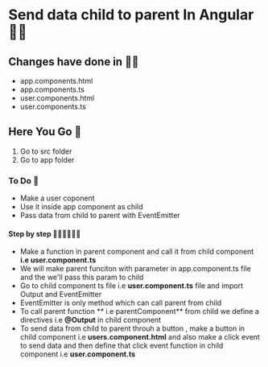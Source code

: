 # Send data  child  to parent In Angular 👋🏻

## Changes have done  in ✍🏿
* app.components.html
* app.components.ts
* user.components.html
* user.components.ts

## Here You Go 🏃
  1. Go to src folder 
  2. Go to app folder
  
### To Do 📝
* Make a user coponent
* Use it inside app component as child
* Pass data from child to parent with EventEmitter  
#### Step by step 🚶🏻‍♂️🚶🏻‍♂️
 * Make a function in parent component  and call it from child component **i.e user.component.ts**  
 * We will make parent funciton with parameter in app.component.ts file and the we'll pass this param to child
 * Go to child component ts file i.e **user.component.ts** file and import Output and EventEmitter 
 * EventEmitter  is only method which can call parent from child
 * To call parent function  ** i.e parentComponent** from child we define a directives i.e **@Output** in child component
 * To send data from child to parent throuh a button , make a button in child component i.e **users.component.html** and also make a click event to send data and then  define that click event function in child component i.e  **user.component.ts**
  
